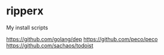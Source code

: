 # ripperx
My install scripts

https://github.com/golang/dep
https://github.com/peco/peco
https://github.com/sachaos/todoist
